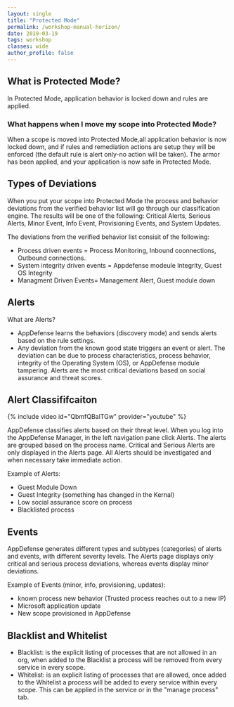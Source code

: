 ```yaml
---
layout: single
title: "Protected Mode"
permalink: /workshop-manual-horizon/
date: 2019-03-19
tags: workshop
classes: wide
author_profile: false
---
```

## What is Protected Mode? 
In Protected Mode, application behavior is locked down and rules are applied.

### What happens when I move my scope into Protected Mode? 
When a scope is moved into Protected Mode,all application behavior is now locked down, and if rules and remediation actions are setup they will be enforced (the default rule is alert only-no action will be taken). The armor has been applied, and your application is now safe in Protected Mode.

## Types of Deviations
When you put your scope into Protected Mode the process and behavior deviations from the verified behavior list will go through our classification engine. The results will be one of the following: Critical Alerts, Serious Alerts, Minor Event, Info Event, Provisioning Events, and System Updates. 

The deviations from the verified behavior list consisit of the following: 

- Process driven events = Process Monitoring, Inbound coonnections, Outbound connections. 
- System integrity driven events = Appdefense modeule Integrity, Guest OS Integrity
- Managment Driven Events= Management Alert, Guest module down 

## Alerts 
What are Alerts? 
- AppDefense learns the behaviors (discovery mode) and sends alerts based on the rule settings.
- Any deviation from the known good state triggers an event or alert. The deviation can be due to process characteristics, process behavior, integrity of the Operating System (OS), or AppDefense module tampering. Alerts are the most critical deviations based on social assurance and threat scores.
## Alert Classififcaiton 

{% include video id="QbmfQBalTGw" provider="youtube" %}

AppDefense classifies alerts based on their threat level. When you log into the AppDefense Manager, in the left navigation pane click Alerts. The alerts are grouped based on the process name. Critical and Serious Alerts are only displayed in the Alerts page. All Alerts should be investigated and when necessary take immediate action. 

Example of Alerts:

- Guest Module Down
- Guest Integrity (something has changed in the Kernal)
- Low social assurance score on process
- Blacklisted process

## Events
AppDefense generates different types and subtypes (categories) of alerts and events, with different severity levels. The Alerts page displays only critical and serious process deviations, whereas events display minor deviations. 

Example of Events (minor, info, provisioning, updates):

- known process new behavior (Trusted process reaches out to a new IP)
- Microsoft application update
- New scope provisioned in AppDefense


## Blacklist and Whitelist 
- Blacklist: is the explicit listing of processes that are not allowed in an org, when added to the Blacklist a process will be removed from every service in every scope.  
- Whitelist: is an explicit listing of processes that are allowed, once added to the Whitelist a process will be added to every service within every scope.  This can be applied in the service or in the "manage process" tab. 



